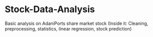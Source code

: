 # Stock-Data-Analysis
Basic analysis on AdaniPorts share market stock
(Inside it: Cleaning, preprocessing, statistics, linear regression, stock prediction)
